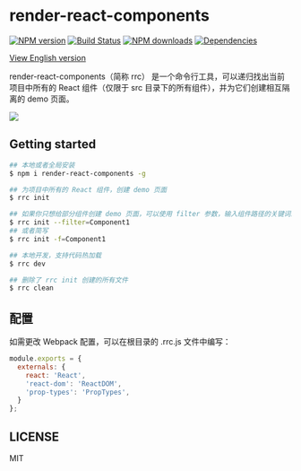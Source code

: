 # render-react-components

[![NPM version](https://img.shields.io/npm/v/render-react-components.svg?style=flat)](https://npmjs.org/package/render-react-components)
[![Build Status](https://img.shields.io/travis/lewis617/render-react-components.svg?style=flat)](https://travis-ci.org/lewis617/render-react-components)
[![NPM downloads](http://img.shields.io/npm/dm/render-react-components.svg?style=flat)](https://npmjs.org/package/render-react-components)
[![Dependencies](https://david-dm.org/lewis617/render-react-components/status.svg)](https://david-dm.org/lewis617/render-react-components)

[View English version](https://github.com/lewis617/render-react-components/blob/master/README.md)

render-react-components（简称 rrc） 是一个命令行工具，可以递归找出当前项目中所有的 React 组件（仅限于 src 目录下的所有组件），并为它们创建相互隔离的 demo 页面。

![](https://img.alicdn.com/tfs/TB1VPzQnHGYBuNjy0FoXXciBFXa-894-444.gif)

## Getting started
```bash
## 本地或者全局安装
$ npm i render-react-components -g

## 为项目中所有的 React 组件，创建 demo 页面
$ rrc init

## 如果你只想给部分组件创建 demo 页面，可以使用 filter 参数，输入组件路径的关键词即可
$ rrc init --filter=Component1
## 或者简写
$ rrc init -f=Component1

## 本地开发，支持代码热加载
$ rrc dev

## 删除了 rrc init 创建的所有文件
$ rrc clean

```

## 配置

如需更改 Webpack 配置，可以在根目录的 .rrc.js 文件中编写：

```js
module.exports = {
  externals: {
    react: 'React',
    'react-dom': 'ReactDOM',
    'prop-types': 'PropTypes',
  }
};
```

## LICENSE

MIT